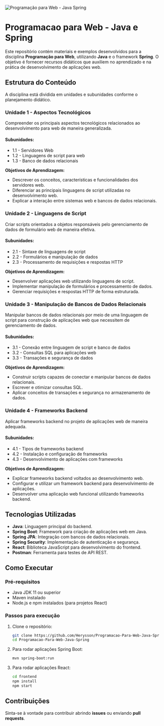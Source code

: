 
![Programação para Web - Java Spring](https://github.com/user-attachments/assets/f7b7e455-f85b-4909-b5fb-22bb7b2abf23)

# Programacao para Web - Java e Spring

Este repositório contém materiais e exemplos desenvolvidos para a disciplina **Programação para Web**, utilizando **Java** e o framework **Spring**. O objetivo é fornecer recursos didáticos que auxiliem no aprendizado e na prática de desenvolvimento de aplicações web.

## Estrutura do Conteúdo
A disciplina está dividida em unidades e subunidades conforme o planejamento didático.

### **Unidade 1 - Aspectos Tecnológicos**
Compreender os principais aspectos tecnológicos relacionados ao desenvolvimento para web de maneira generalizada.

#### **Subunidades:**
- 1.1 - Servidores Web  
- 1.2 - Linguagens de script para web  
- 1.3 - Banco de dados relacionais  

**Objetivos de Aprendizagem:**
- Descrever os conceitos, características e funcionalidades dos servidores web.
- Diferenciar as principais linguagens de script utilizadas no desenvolvimento web.
- Explicar a interação entre sistemas web e bancos de dados relacionais.

### **Unidade 2 - Linguagens de Script**
Criar scripts orientados a objetos responsáveis pelo gerenciamento de dados de formulário web de maneira efetiva.

#### **Subunidades:**
- 2.1 - Sintaxe de linguagens de script  
- 2.2 - Formulários e manipulação de dados  
- 2.3 - Processamento de requisições e respostas HTTP  

**Objetivos de Aprendizagem:**
- Desenvolver aplicações web utilizando linguagens de script.
- Implementar manipulação de formulários e processamento de dados.
- Gerenciar requisições e respostas HTTP de forma estruturada.

### **Unidade 3 - Manipulação de Bancos de Dados Relacionais**
Manipular bancos de dados relacionais por meio de uma linguagem de script para construção de aplicações web que necessitem de gerenciamento de dados.

#### **Subunidades:**
- 3.1 - Conexão entre linguagem de script e banco de dados  
- 3.2 - Consultas SQL para aplicações web  
- 3.3 - Transações e segurança de dados  

**Objetivos de Aprendizagem:**
- Construir scripts capazes de conectar e manipular bancos de dados relacionais.
- Escrever e otimizar consultas SQL.
- Aplicar conceitos de transações e segurança no armazenamento de dados.

### **Unidade 4 - Frameworks Backend**
Aplicar frameworks backend no projeto de aplicações web de maneira adequada.

#### **Subunidades:**
- 4.1 - Tipos de frameworks backend  
- 4.2 - Instalação e configuração de frameworks  
- 4.3 - Desenvolvimento de aplicações com frameworks  

**Objetivos de Aprendizagem:**
- Explicar frameworks backend voltados ao desenvolvimento web.
- Configurar e utilizar um framework backend para desenvolvimento de aplicações.
- Desenvolver uma aplicação web funcional utilizando frameworks backend.

## Tecnologias Utilizadas
- **Java**: Linguagem principal do backend.
- **Spring Boot**: Framework para criação de aplicações web em Java.
- **Spring JPA**: Integração com bancos de dados relacionais.
- **Spring Security**: Implementação de autenticação e segurança.
- **React**: Biblioteca JavaScript para desenvolvimento do frontend.
- **Postman**: Ferramenta para testes de API REST.

## Como Executar

### **Pré-requisitos**
- Java JDK 11 ou superior
- Maven instalado
- Node.js e npm instalados (para projetos React)

### **Passos para execução**
1. Clone o repositório:
   ```bash
   git clone https://github.com/Herysson/Programacao-Para-Web-Java-Spring.git
   cd Programacao-Para-Web-Java-Spring
   ```
2. Para rodar aplicações Spring Boot:
   ```bash
   mvn spring-boot:run
   ```
3. Para rodar aplicações React:
   ```bash
   cd frontend
   npm install
   npm start
   ```

## Contribuições

Sinta-se à vontade para contribuir abrindo **issues** ou enviando **pull requests**.




